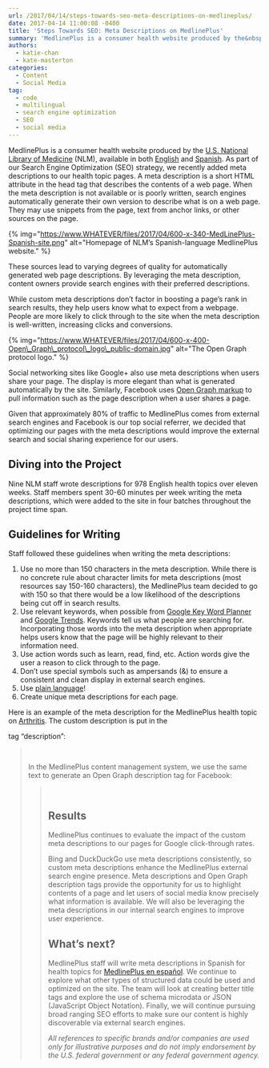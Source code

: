 ```yaml
---
url: /2017/04/14/steps-towards-seo-meta-descriptions-on-medlineplus/
date: 2017-04-14 11:00:08 -0400
title: 'Steps Towards SEO: Meta Descriptions on MedlinePlus'
summary: 'MedlinePlus is a consumer health website produced by the&nbsp;U.S. National Library of Medicine (NLM), available in both&nbsp;English and&nbsp;Spanish. As part of our Search Engine Optimization (SEO) strategy, we recently added meta descriptions to our health topic pages. A meta description is a short HTML attribute in the head tag that describes the contents of a'
authors:
  - katie-chan
  - kate-masterton
categories:
  - Content
  - Social Media
tag:
  - code
  - multilingual
  - search engine optimization
  - SEO
  - social media
---
```


MedlinePlus is a consumer health website produced by the [U.S. National Library of Medicine](https://www.nlm.nih.gov/) (NLM), available in both [English](https://medlineplus.gov/) and [Spanish](https://medlineplus.gov/spanish/). As part of our Search Engine Optimization (SEO) strategy, we recently added meta descriptions to our health topic pages. A meta description is a short HTML attribute in the head tag that describes the contents of a web page. When the meta description is not available or is poorly written, search engines automatically generate their own version to describe what is on a web page. They may use snippets from the page, text from anchor links, or other sources on the page.

{% img="https://www.WHATEVER/files/2017/04/600-x-340-MedLinePlus-Spanish-site.png" alt="Homepage of NLM’s Spanish-language MedlinePlus website." %}

These sources lead to varying degrees of quality for automatically generated web page descriptions. By leveraging the meta description, content owners provide search engines with their preferred descriptions.

While custom meta descriptions don’t factor in boosting a page’s rank in search results, they help users know what to expect from a webpage. People are more likely to click through to the site when the meta description is well-written, increasing clicks and conversions.

{% img="https://www.WHATEVER/files/2017/04/600-x-400-Open\_Graph\_protocol\_logo\_public-domain.jpg" alt="The Open Graph protocol logo." %}

Social networking sites like Google+ also use meta descriptions when users share your page. The display is more elegant than what is generated automatically by the site. Similarly, Facebook uses [Open Graph markup](https://developers.facebook.com/docs/sharing/webmasters#markup) to pull information such as the page description when a user shares a page.

Given that approximately 80% of traffic to MedlinePlus comes from external search engines and Facebook is our top social referrer, we decided that optimizing our pages with the meta descriptions would improve the external search and social sharing experience for our users.

## Diving into the Project

Nine NLM staff wrote descriptions for 978 English health topics over eleven weeks. Staff members spent 30-60 minutes per week writing the meta descriptions, which were added to the site in four batches throughout the project time span.

## Guidelines for Writing

Staff followed these guidelines when writing the meta descriptions:

  1. Use no more than 150 characters in the meta description. While there is no concrete rule about character limits for meta descriptions (most resources say 150-160 characters), the MedlinePlus team decided to go with 150 so that there would be a low likelihood of the descriptions being cut off in search results.
  2. Use relevant keywords, when possible from [Google Key Word Planner](https://adwords.google.com/KeywordPlanner) and [Google Trends](https://www.google.com/trends/). Keywords tell us what people are searching for. Incorporating those words into the meta description when appropriate helps users know that the page will be highly relevant to their information need.
  3. Use action words such as learn, read, find, etc. Action words give the user a reason to click through to the page.
  4. Don’t use special symbols such as ampersands (&) to ensure a consistent and clean display in external search engines.
  5. Use [plain language](http://www.plainlanguage.gov/howto/guidelines/FederalPLGuidelines/index.cfm)!
  6. Create unique meta descriptions for each page.

Here is an example of the meta description for the MedlinePlus health topic on [Arthritis](https://medlineplus.gov/arthritis.html). The custom description is put in the 

<meta />
tag “description”:

> <pre><meta name="description" content="Arthritis can cause</pre>
<pre>pain, swelling and stiffness in and around the joints.</pre>
<pre>Learn about the different types of Arthritis and how</pre>
<pre>they can affect you." />
</pre>

In the MedlinePlus content management system, we use the same text to generate an Open Graph description tag for Facebook:

> <pre><meta property="og:description" content="Arthritis can</pre>
<pre>cause pain, swelling and stiffness in and around the</pre>
<pre>joints. Learn about the different types of Arthritis</pre>
<pre>and how they can affect you." />
</pre>

## Results

MedlinePlus continues to evaluate the impact of the custom meta descriptions to our pages for Google click-through rates.

Bing and DuckDuckGo use meta descriptions consistently, so custom meta descriptions enhance the MedlinePlus external search engine presence. Meta descriptions and Open Graph description tags provide the opportunity for us to highlight contents of a page and let users of social media know precisely what information is available. We will also be leveraging the meta descriptions in our internal search engines to improve user experience.

## What’s next?

MedlinePlus staff will write meta descriptions in Spanish for health topics for [MedlinePlus en español](https://medlineplus.gov/spanish/). We continue to explore what other types of structured data could be used and optimized on the site. The team will look at creating better title tags and explore the use of schema microdata or JSON (JavaScript Object Notation). Finally, we will continue pursuing broad ranging SEO efforts to make sure our content is highly discoverable via external search engines.

_All references to specific brands and/or companies are used only for illustrative purposes and do not imply endorsement by the U.S. federal government or any federal government agency._